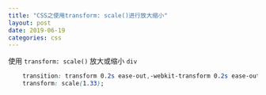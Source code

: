 ```yaml
---
title: "CSS之使用transform: scale()进行放大缩小"
layout: post
date: 2019-06-19
categories: css
---
```

使用 `transform: scale()`
放大或缩小 `div` 
```css
    transition: transform 0.2s ease-out,-webkit-transform 0.2s ease-out;
    transform: scale(1.33);
```
